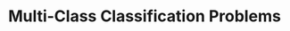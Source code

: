 ---
title: "Multi-Class Classification Problems"

categories: ['']

tags: ['Multi', 'Class', 'Classification', 'Problems']

arabic: ['مشاكل التصنيف متعددة الفئات']

publishers: ['معجم مصطلحات التعلم الآلي والتعلم العميق وعلم البيانات']

types: "word"

slug: ""
---
